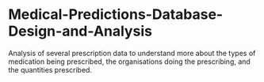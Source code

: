 # Medical-Predictions-Database-Design-and-Analysis
Analysis of several prescription data to understand more about the types of medication being  prescribed, the organisations doing the prescribing, and the quantities prescribed. 
